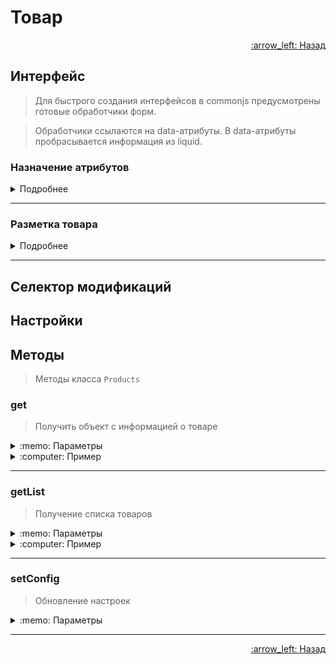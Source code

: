 # Товар

<p align="right">
 <a href="https://github.com/liquid-hub/insales-common-js-v2-api">
 :arrow_left: Назад</a>
</p>

## Интерфейс

> Для быстрого создания интерфейсов в commonjs предусмотрены готовые обработчики форм.

> Обработчики ссылаются на data-атрибуты. В data-атрибуты пробрасывается информация из liquid.

### Назначение атрибутов

<details>
<summary>Подробнее</summary>

| Атрибут               | Назначение                                                                                                                                                | Расположение                                                  |
|-----------------------|-----------------------------------------------------------------------------------------------------------------------------------------------------------|---------------------------------------------------------------|
| data-product-id       | Обязательный атрибут для инициализации товара, принимает id товара                                                                                        | Тег form который является обёрткой для всех полей товара      |
| action                | Обязательный атрибут для формы добавления товара в корзину, принимает url корзины. Тег необходим для отправки формы при отключенном JavaScript в браузере | Тег form который является обёрткой для всех полей товара      |
| data-product-variants | Обязательный атрибут для вывода Option Selectors                                                                                                          | Тег select в котором выведены все модификации товара          |
| data-quantity         | Обязательный атрибут для обёртки кнопок изменения колличества и инпута quantity                                                                           | Внутри формы с атрибутом data-product-id                      |
| data-quantity-change  | Атрибут для кнопок +/-, принимает число                                                                                                                   | Внутри обёртки с атрибутом data-quantity                      |
| data-item-add         | Добавление товара в корзину, для данного атрибута следует использовать тег button\[type="submit"\]                                                        | Внутри формы с атрибутом data-product-id                      |
| name="comment"        | Комментарий к позиции заказа, для работы поля с данным атрибутом комментарии к заказам должны быть включены в бэк-офисе                                   | Input\[type="text"\] внутри формы с атрибутом data-product-id |
</details>

---

### Разметка товара

<details>
<summary>Подробнее</summary>

```twig
<form action="{{ cart_url }}" method="post" data-product-id="{{ product.id }}">
  {% if product.show_variants? %}
    <select name="variant_id" data-product-variants>
      {% for variant in product.variants %}
        <option value="{{ variant.id }}">{{ variant.title | escape }}</option>
      {% endfor %}
    </select>
  {% else %}
    <input type="hidden" name="variant_id" value="{{product.variants.first.id}}" >
  {% endif %}
  <input type="text" name="comment" value="">
  <div data-quantity>
    <input type="text" name="quantity" value="1" />
    <span data-quantity-change="-1">-</span>
    <span data-quantity-change="1">+</span>
  </div>
  <button type="submit" data-item-add>
    Добавить в корзину
  </button>
</form>
```
</details>

---

## Селектор модификаций
## Настройки

## Методы

> Методы класса `Products`

### get

> Получить объект с информацией о товаре

<details>
<summary>:memo: Параметры</summary>

```js
/**
 * @param {number} id id товара
 * @return {Deferred}
 */
Products.get(123456)
  .done(function (onDone) { console.log('onDone', onDone) })
  .fail(function (onFail) { console.log('onFail', onFail) });
```
</details>
<details>
<summary>:computer: Пример</summary>

```js
Products.get(123456)
  .done(function (onDone) { console.log('onDone', onDone) })
  .fail(function (onFail) { console.log('onFail', onFail) });
```
</details>

---

### getList

> Получение списка товаров

<details>
<summary>:memo: Параметры</summary>

```js
/**
 * @param {Array} idList - массив, состоящий из id товаров
 * @return {Deferred}
 */
Products.getList([123456, 123455, 1234454, 123458])
  .done(function (onDone) { console.log('onDone', onDone) })
  .fail(function (onFail) { console.log('onFail', onFail) });
```
</details>
<details>
<summary>:computer: Пример</summary>

```js
Products.getList([123456, 123455, 1234454, 123458])
  .done(function (onDone) { console.log('onDone', onDone) })
  .fail(function (onFail) { console.log('onFail', onFail) });
```
</details>

---

### setConfig

> Обновление настроек

<details>
<summary>:memo: Параметры</summary>

```js
| Property     | Default       | Назначение                                                                                                                                |
|--------------|---------------|-------------------------------------------------------------------------------------------------------------------------------------------|
| options      | ```{ 'default': 'option-default' }``` | Через данный объект задаются шаблоны для вывода опций                                                                                     |
| fileUrl      | Пустой объект | Объект для хранения картинок из раздела «Файлы»                                                                                           |
| decimal      | Пустой объект | Колличество символов после запятой, для единиц измерения                                                                                  |
| filtered     | true          | Если значение false, то в шаблоне вывода опций доступно свойство disabled Если значение true, то недоступные опции не выводятся в шаблон. |
| showVariants | true          | При значении false, рендер опций не производится                                                                                          |
| initOption   | true          | Отмечать активные опции при инициализации?                                                                                                |
| useMax       | false         | Использовать максимальное колличество? Если значение true, в quantity невозможно указать колличество больше чем доступно на складе.       |
</details>

<details>
<summary>:computer: Пример</summary>

```js
Products.setConfig({
  showVariants: true,
  hideSelect: true,
  initOption: true,
  fileUrl: {},
  filtered: true,
  selectUnavailable: true
})
```
</details>

---

<p align="right">
 <a href="https://github.com/liquid-hub/insales-common-js-v2-api">
 :arrow_left: Назад</a>
</p>

